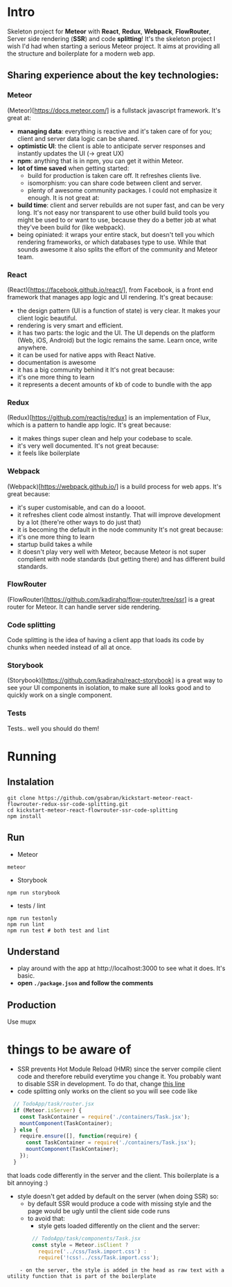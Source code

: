 # Intro

Skeleton project for **Meteor** with **React**, **Redux**, **Webpack**, **FlowRouter**, Server side rendering (**SSR**) and code **splitting**!
It's the skeleton project I wish I'd had when starting a serious Meteor project. It aims at providing all the structure and boilerplate for a modern web app.

## Sharing experience about the key technologies:
### Meteor
(Meteor)[https://docs.meteor.com/] is a fullstack javascript framework. It's great at:
- **managing data**: everything is reactive and it's taken care of for you; client and server data logic can be shared.
- **optimistic UI**: the client is able to anticipate server responses and instantly updates the UI (-> great UX)
- **npm**: anything that is in npm, you can get it within Meteor.
- **lot of time saved** when getting started:
  - build for production is taken care off. It refreshes clients live.
  - isomorphism: you can share code between client and server.
  - plenty of awesome community packages. I could not emphasize it enough.
It is not great at:
- **build time**: client and server rebuilds are not super fast, and can be very long. It's not easy nor transparent to use other build build tools you might be used to or want to use, because they do a better job at what they've been build for (like webpack).
- being opiniated: it wraps your entire stack, but doesn't tell you which rendering frameworks, or which databases type to use. While that sounds awesome it also splits the effort of the community and Meteor team.

### React
(React)[https://facebook.github.io/react/], from Facebook, is a front end framework that manages app logic and UI rendering.
It's great because:
- the design pattern (UI is a function of state) is very clear. It makes your client logic beautiful.
- rendering is very smart and efficient.
- it has two parts: the logic and the UI. The UI depends on the platform (Web, iOS, Android) but the logic remains the same. Learn once, write anywhere.
- it can be used for native apps with React Native.
- documentation is awesome
- it has a big community behind it
It's not great because:
- it's one more thing to learn
- it represents a decent amounts of kb of code to bundle with the app

### Redux
(Redux)[https://github.com/reactjs/redux] is an implementation of Flux, which is a pattern to handle app logic.
It's great because:
- it makes things super clean and help your codebase to scale.
- it's very well documented.
It's not great because:
- it feels like boilerplate

### Webpack
(Webpack)[https://webpack.github.io/] is a build process for web apps.
It's great because:
- it's super customisable, and can do a loooot.
- it refreshes client code almost instantly. That will improve development by a lot (there're other ways to do just that)
- it is becoming the default in the node community
It's not great because:
- it's one more thing to learn
- startup build takes a while
- it doesn't play very well with Meteor, because Meteor is not super complient with node standards (but getting there) and has different build standards.

### FlowRouter
(FlowRouter)[https://github.com/kadirahq/flow-router/tree/ssr] is a great router for Meteor. It can handle server side rendering.

### Code splitting
Code splitting is the idea of having a client app that loads its code by chunks when needed instead of all at once.

### Storybook
(Storybook)[https://github.com/kadirahq/react-storybook] is a great way to see your UI components in isolation, to make sure all looks good and to quickly work on a single component.

### Tests
Tests.. well you should do them!

# Running
## Instalation
```shell
git clone https://github.com/gsabran/kickstart-meteor-react-flowrouter-redux-ssr-code-splitting.git
cd kickstart-meteor-react-flowrouter-ssr-code-splitting
npm install
```

## Run
- Meteor
```shell
meteor
```
- Storybook
```shell
npm run storybook
```
- tests / lint
```shell
npm run testonly
npm run lint
npm run test # both test and lint
```

## Understand
- play around with the app at http://localhost:3000 to see what it does. It's basic.
- **open `./package.json` and follow the comments**

## Production
Use mupx

# things to be aware of
- SSR prevents Hot Module Reload (HMR) since the server compile client code and therefore rebuild everytime you change it. You probably want to disable SSR in development. To do that, change [this line](https://github.com/gsabran/kickstart-meteor-react-flowrouter-SSR-codeSplit/blob/master/src/TodoApp/server/index.js#L28)
- code splitting only works on the client so you will see code like
```js
  // TodoApp/task/router.jsx
  if (Meteor.isServer) {
    const TaskContainer = require('./containers/Task.jsx');
    mountComponent(TaskContainer);
  } else {
    require.ensure([], function(require) {
      const TaskContainer = require('./containers/Task.jsx');
      mountComponent(TaskContainer);
    });
  }
  ```
  that loads code differently in the server and the client. This boilerplate is a bit annoying :)
- style doesn't get added by default on the server (when doing SSR) so:
    - by default SSR would produce a code with missing style and the page would be ugly until the client side code runs
    - to avoid that:
        - style gets loaded differently on the client and the server:
```js
        // TodoApp/task/components/Task.jsx
        const style = Meteor.isClient ?
          require('../css/Task.import.css') :
          require('!css!../css/Task.import.css');
```
        - on the server, the style is added in the head as raw text with a utility function that is part of the boilerplate
